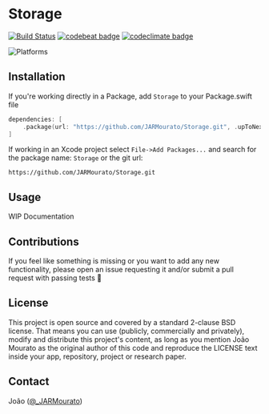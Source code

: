 # Storage

[![Build Status][build status badge]][build status]
[![codebeat badge][codebeat status badge]][codebeat status]
[![codeclimate badge][codeclimate status badge]][codeclimate status]
<!--[![codecov][codecov status badge]][codecov status]-->
![Platforms][platforms badge]

<!--## Why would I use this?-->
<!---->
<!--WIP-->

## Installation

If you're working directly in a Package, add `Storage` to your Package.swift file

```swift
dependencies: [
    .package(url: "https://github.com/JARMourato/Storage.git", .upToNextMajor(from: "1.0.0")),
]
```

If working in an Xcode project select `File->Add Packages...` and search for the package name: `Storage` or the git url:

`https://github.com/JARMourato/Storage.git`

## Usage

WIP Documentation

## Contributions

If you feel like something is missing or you want to add any new functionality, please open an issue requesting it and/or submit a pull request with passing tests 🙌

## License

This project is open source and covered by a standard 2-clause BSD license. That means you can use (publicly, commercially and privately), modify and distribute this project's content, as long as you mention João Mourato as the original author of this code and reproduce the LICENSE text inside your app, repository, project or research paper.

## Contact

João ([@_JARMourato](https://twitter.com/_JARMourato))

[build status]: https://github.com/JARMourato/Storage/actions?query=workflow%3ACI
[build status badge]: https://github.com/JARMourato/Storage/workflows/CI/badge.svg
[codebeat status]: https://codebeat.co/projects/github-com-jarmourato-storage-main
[codebeat status badge]: https://codebeat.co/badges/ad4bc157-885d-4c7a-897b-f381115de50f
[codeclimate status]: https://codeclimate.com/github/JARMourato/Storage/maintainability
[codeclimate status badge]: https://api.codeclimate.com/v1/badges/6a699c2287cf4e3b0cb8/test_coverage
<!--[codecov status]: https://codecov.io/gh/JARMourato/Storage-->
<!--[codecov status badge]: -->
[platforms badge]: https://img.shields.io/static/v1?label=Platforms&message=iOS%20|%20macOS%20|%20tvOS%20|%20watchOS%20&color=brightgreen
